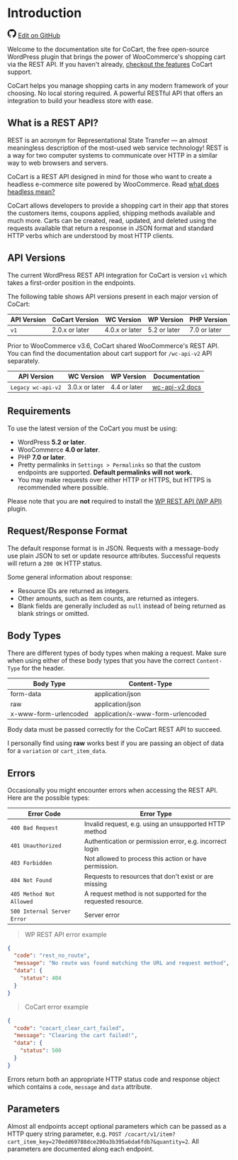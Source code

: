 # Introduction #

<img src="images/github.svg" width="20" height="20" alt="GitHub Mark Logo"> [Edit on GitHub](https://github.com/co-cart/co-cart-docs/blob/master/source/includes/cocart-v1/_introduction.md)

Welcome to the documentation site for CoCart, the free  open-source WordPress plugin that brings the power of WooCommerce's shopping cart via the REST API. If you haven't already, [checkout the features](https://cocart.xyz/features/?utm_medium=docs.cocart.xyz&utm_source=docs&utm_content=cocart-docs) CoCart support.

CoCart helps you manage shopping carts in any modern framework of your choosing. No local storing required. A powerful RESTful API that offers an integration to build your headless store with ease.

## What is a REST API? ##

REST is an acronym for Representational State Transfer — an almost meaningless description of the most-used web service technology! REST is a way for two computer systems to communicate over HTTP in a similar way to web browsers and servers.

CoCart is a REST API designed in mind for those who want to create a headless e-commerce site powered by WooCommerce. Read [what does headless mean?](https://cocart.xyz/what-does-headless-mean/?utm_medium=docs.cocart.xyz&utm_source=docs&utm_content=cocart-docs)

CoCart allows developers to provide a shopping cart in their app that stores the customers items, coupons applied, shipping methods available and much more. Carts can be created, read, updated, and deleted using the requests available that return a response in JSON format and standard HTTP verbs which are understood by most HTTP clients.

## API Versions ##

The current WordPress REST API integration for CoCart is version `v1` which takes a first-order position in the endpoints.

The following table shows API versions present in each major version of CoCart:

| API Version | CoCart Version | WC Version     | WP Version   | PHP Version  |
| ----------- | -------------- | -------------- | ------------ | ------------ |
| `v1`        | 2.0.x or later | 4.0.x or later | 5.2 or later | 7.0 or later |

Prior to WooCommerce v3.6, CoCart shared WooCommerce's REST API. You can find the documentation about cart support for `/wc-api-v2` API separately.

| API Version  | WC Version     | WP Version   | Documentation                    |
| ------------ | -------------- | ------------ | -------------------------------- |
| `Legacy wc-api-v2`  | 3.0.x or later | 4.4 or later | [wc-api-v2 docs](wc-api-v2.html) |

## Requirements ##

To use the latest version of the CoCart you must be using:

* WordPress **5.2 or later**.
* WooCommerce **4.0 or later**.
* PHP **7.0 or later**.
* Pretty permalinks in `Settings > Permalinks` so that the custom endpoints are supported. **Default permalinks will not work.**
* You may make requests over either HTTP or HTTPS, but HTTPS is recommended where possible.

<aside class="notice">
  Please note that you are <strong>not</strong> required to install the <a href="https://wordpress.org/plugins/rest-api/">WP REST API (WP API)</a> plugin.
</aside>

## Request/Response Format ##

The default response format is in JSON. Requests with a message-body use plain JSON to set or update resource attributes. Successful requests will return a `200 OK` HTTP status.

Some general information about response:

* Resource IDs are returned as integers.
* Other amounts, such as item counts, are returned as integers.
* Blank fields are generally included as `null` instead of being returned as blank strings or omitted.

## Body Types ##

There are different types of body types when making a request. Make sure when using either of these body types that you have the correct `Content-Type` for the header.

| Body Type             | Content-Type                      |
| --------------------- | --------------------------------- |
| form-data             | application/json                  |
| raw                   | application/json                  |
| x-www-form-urlencoded | application/x-www-form-urlencoded |

<aside class="notice">
  Body data must be passed correctly for the CoCart REST API to succeed.
</aside>

I personally find using **raw** works best if you are passing an object of data for a `variation` or `cart_item_data`.

## Errors ##

Occasionally you might encounter errors when accessing the REST API. Here are the possible types:

| Error Code                  | Error Type                                                    |
| --------------------------- |-------------------------------------------------------------- |
| `400 Bad Request`           | Invalid request, e.g. using an unsupported HTTP method        |
| `401 Unauthorized`          | Authentication or permission error, e.g. incorrect login      |
| `403 Forbidden`             | Not allowed to process this action or have permission.        |
| `404 Not Found`             | Requests to resources that don't exist or are missing         |
| `405 Method Not Allowed`    | A request method is not supported for the requested resource. |
| `500 Internal Server Error` | Server error                                                  |

> WP REST API error example

```json
{
  "code": "rest_no_route",
  "message": "No route was found matching the URL and request method",
  "data": {
    "status": 404
  }
}
```

> CoCart error example

```json
{
  "code": "cocart_clear_cart_failed",
  "message": "Clearing the cart failed!",
  "data": {
    "status": 500
  }
}
```

Errors return both an appropriate HTTP status code and response object which contains a `code`, `message` and `data` attribute.

## Parameters ##

Almost all endpoints accept optional parameters which can be passed as a HTTP query string parameter, e.g. `POST /cocart/v1/item?cart_item_key=270edd69788dce200a3b395a6da6fdb7&quantity=2`. All parameters are documented along each endpoint.
